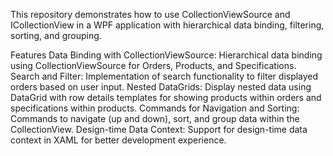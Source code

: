 This repository demonstrates how to use CollectionViewSource and ICollectionView in a WPF application with hierarchical data binding, filtering, sorting, and grouping.

Features Data Binding with CollectionViewSource: Hierarchical data binding using CollectionViewSource for Orders, Products, and Specifications. Search and Filter: Implementation of search functionality to filter displayed orders based on user input. Nested DataGrids: Display nested data using DataGrid with row details templates for showing products within orders and specifications within products. Commands for Navigation and Sorting: Commands to navigate (up and down), sort, and group data within the CollectionView. Design-time Data Context: Support for design-time data context in XAML for better development experience.
